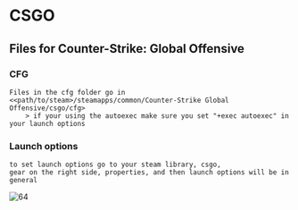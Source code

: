 # CSGO

## Files for Counter-Strike: Global Offensive 

### CFG
	Files in the cfg folder go in <<path/to/steam>/steamapps/common/Counter-Strike Global Offensive/csgo/cfg>
		> if your using the autoexec make sure you set "+exec autoexec" in your launch options

### Launch options 
	to set launch options go to your steam library, csgo, 
	gear on the right side, properties, and then launch options will be in general



![64](https://user-images.githubusercontent.com/98784369/161452258-ee95a9e9-e5b1-4ab8-8990-1d932233fecf.png)

